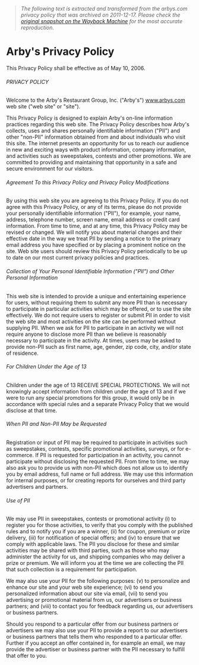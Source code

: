 > *The following text is extracted and transformed from the arbys.com privacy policy that was archived on 2011-12-17. Please check the [original snapshot on the Wayback Machine](https://web.archive.org/web/20111217084731id_/http%3A//www.arbys.com/privacy.html) for the most accurate reproduction.*

# Arby's Privacy Policy

This Privacy Policy shall be effective as of May 10, 2006.

###### PRIVACY POLICY

Welcome to the Arby's Restaurant Group, Inc. ("Arby's") www.arbys.com web site ("web site" or "site"). 

This Privacy Policy is designed to explain Arby's on-line information practices regarding this web site. The Privacy Policy describes how Arby's collects, uses and shares personally identifiable information ("PII") and other "non-PII" information obtained from and about individuals who visit this site. The internet presents an opportunity for us to reach our audience in new and exciting ways with product information, company information, and activities such as sweepstakes, contests and other promotions. We are committed to providing and maintaining that opportunity in a safe and secure environment for our visitors.

###### Agreement To this Privacy Policy and Privacy Policy Modifications

By using this web site you are agreeing to this Privacy Policy. If you do not agree with this Privacy Policy, or any of its terms, please do not provide your personally identifiable information ("PII"), for example, your name, address, telephone number, screen name, email address or credit card information. From time to time, and at any time, this Privacy Policy may be revised or changed. We will notify you about material changes and their effective date in the way we treat PII by sending a notice to the primary email address you have specified or by placing a prominent notice on the site. Web site users should review this Privacy Policy periodically to be up to date on our most current privacy policies and practices.

###### Collection of Your Personal Identifiable Information ("PII") and Other Personal Information

This web site is intended to provide a unique and entertaining experience for users, without requiring them to submit any more PII than is necessary to participate in particular activities which may be offered, or to use the site effectively. We do not require users to register or submit PII in order to visit the web site and most activities on the site can be performed without supplying PII. When we ask for PII to participate in an activity we will not require anyone to disclose more PII than we believe is reasonably necessary to participate in the activity. At times, users may be asked to provide non-PII such as first name, age, gender, zip code, city, and/or state of residence.

###### For Children Under the Age of 13

Children under the age of 13 RECEIVE SPECIAL PROTECTIONS. We will not knowingly accept information from children under the age of 13 and if we were to run any special promotions for this group, it would only be in accordance with special rules and a separate Privacy Policy that we would disclose at that time.

###### When PII and Non-PII May be Requested

Registration or input of PII may be required to participate in activities such as sweepstakes, contests, specific promotional activities, surveys, or for e-commerce. If PII is requested for participation in an activity, you cannot participate without disclosing the requested PII. From time to time, we may also ask you to provide us with non-PII which does not allow us to identify you by email address, full name or full address. We may use this information for internal purposes, or for creating reports for ourselves and third party advertisers and partners.

###### Use of PII

We may use PII in sweepstakes, contests or promotional activity (i) to register you for those activities, to verify that you comply with the published rules and to notify you if you are a winner, (ii) for coupon, premium or prize delivery, (iii) for notification of special offers; and (iv) to ensure that we comply with applicable laws. The PII you disclose for these and similar activities may be shared with third parties, such as those who may administer the activity for us, and shipping companies who may deliver a prize or premium. We will inform you at the time we are collecting the PII that such collection is a requirement for participation.

We may also use your PII for the following purposes: (v) to personalize and enhance our site and your web site experience; (vi) to send you personalized information about our site via email, (vii) to send you advertising or promotional material from us, our advertisers or business partners; and (viii) to contact you for feedback regarding us, our advertisers or business partners. 

Should you respond to a particular offer from our business partners or advertisers we may also use your PII to provide a report to our advertisers or business partners that tells them who responded to a particular offer. Further if you accept an offer contained in, for example an email, we may provide the advertiser or business partner with the PII necessary to fulfill that offer to you.
